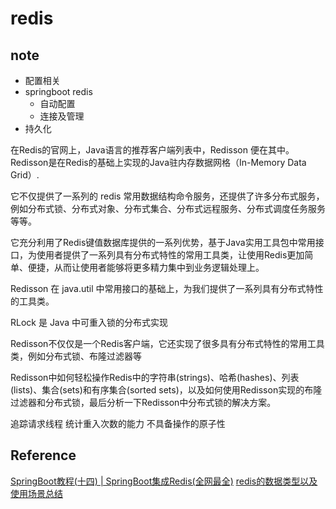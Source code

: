 # redis

## note

- 配置相关
- springboot redis
    - 自动配置
    - 连接及管理
- 持久化



在Redis的官网上，Java语言的推荐客户端列表中，Redisson 便在其中。
Redisson是在Redis的基础上实现的Java驻内存数据网格（In-Memory Data Grid）.

它不仅提供了一系列的 redis 常用数据结构命令服务，还提供了许多分布式服务，例如分布式锁、分布式对象、分布式集合、分布式远程服务、分布式调度任务服务等等。

它充分利用了Redis键值数据库提供的一系列优势，基于Java实用工具包中常用接口，为使用者提供了一系列具有分布式特性的常用工具类，让使用Redis更加简单、便捷，从而让使用者能够将更多精力集中到业务逻辑处理上。

Redisson 在 java.util 中常用接口的基础上，为我们提供了一系列具有分布式特性的工具类。

RLock 是 Java 中可重入锁的分布式实现

Redisson不仅仅是一个Redis客户端，它还实现了很多具有分布式特性的常用工具类，例如分布式锁、布隆过滤器等

Redisson中如何轻松操作Redis中的字符串(strings)、哈希(hashes)、列表(lists)、集合(sets)和有序集合(sorted sets)，以及如何使用Redisson实现的布隆过滤器和分布式锁，最后分析一下Redisson中分布式锁的解决方案。

追踪请求线程
统计重入次数的能力
不具备操作的原子性






## Reference

[SpringBoot教程(十四) | SpringBoot集成Redis(全网最全)](https://cloud.tencent.com/developer/article/1975743)
[redis的数据类型以及使用场景总结](https://juejin.cn/post/7193618755153788983)

